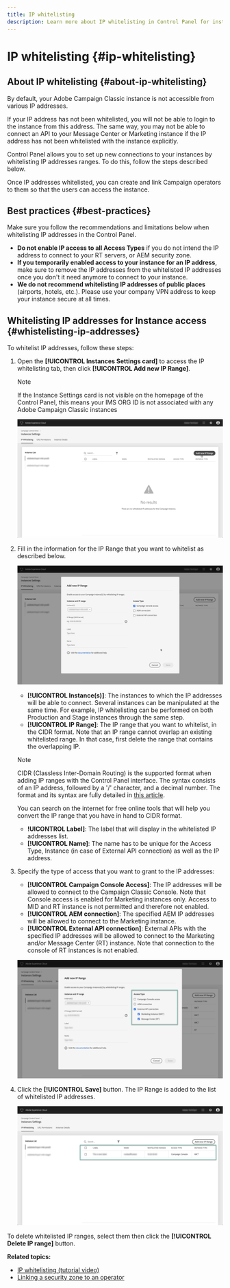 ```yaml
---
title: IP whitelisting
description: Learn more about IP whitelisting in Control Panel for instance access
---
```


# IP whitelisting {#ip-whitelisting}

## About IP whitelisting {#about-ip-whitelisting}

By default, your Adobe Campaign Classic instance is not accessible from various IP addresses.

If your IP address has not been whitelisted, you will not be able to login to the instance from this address. The same way, you may not be able to connect an API to your Message Center or Marketing instance if the IP address has not been whitelisted with the instance explicitly.

Control Panel allows you to set up new connections to your instances by whitelisting IP addresses ranges. To do this, follow the steps described below.

Once IP addresses whitelisted, you can create and link Campaign operators to them so that the users can access the instance.

## Best practices {#best-practices}

Make sure you follow the recommendations and limitations below when whitelisting IP addresses in the Control Panel.

* **Do not enable IP access to all Access Types** if you do not intend the IP address to connect to your RT servers, or AEM security zone.
* **If you temporarily enabled access to your instance for an IP address**, make sure to remove the IP addresses from the whitelisted IP addresses once you don't it need anymore to connect to your instance.
* **We do not recommend whitelisting IP addresses of public places** (airports, hotels, etc.). Please use your company VPN address to keep your instance secure at all times.

## Whitelisting IP addresses for Instance access {#whistelisting-ip-addresses}

To whitelist IP addresses, follow these steps:

1. Open the **[!UICONTROL Instances Settings card]** to access the IP whitelisting tab, then click **[!UICONTROL Add new IP Range]**.

    >[!NOTE]
    >
    >If the Instance Settings card is not visible on the homepage of the Control Panel, this means your IMS ORG ID is not associated with any Adobe Campaign Classic instances

    ![](assets/ip_whitelist_list1.png)

1. Fill in the information for the IP Range that you want to whitelist as described below.

    ![](assets/ip_whitelist_add1.png)

    * **[!UICONTROL Instance(s)]**: The instances to which the IP addresses will be able to connect. Several instances can be manipulated at the same time. For example, IP whitelisting can be performed on both Production and Stage instances through the same step.
    * **[!UICONTROL IP Range]**: The IP range that you want to whitelist, in the CIDR format. Note that an IP range cannot overlap an existing whitelisted range. In that case, first delete the range that contains the overlapping IP.

    >[!NOTE]
    >
    >CIDR (Classless Inter-Domain Routing) is the supported format when adding IP ranges with the Control Panel interface. The syntax consists of an IP address, followed by a '/' character, and a decimal number. The format and its syntax are fully detailed in [this article](https://whatismyipaddress.com/cidr).
    >
    >You can search on the internet for free online tools that will help you convert the IP range that you have in hand to CIDR format.

    * **!UICONTROL Label]**: The label that will display in the whitelisted IP addresses list.
    * **[!UICONTROL Name]**: The name has to be unique for the Access Type, Instance (in case of External API connection) as well as the IP address.

1. Specify the type of access that you want to grant to the IP addresses:

    * **[!UICONTROL Campaign Console Access]**: The IP addresses will be allowed to connect to the Campaign Classic Console. Note that Console access is enabled for Marketing instances only. Access to MID and RT instance is not permitted and therefore not enabled.
    * **[!UICONTROL AEM connection]**: The specified AEM IP addresses will be allowed to connect to the Marketing instance.
    * **[!UICONTROL External API connection]**: External APIs with the specified IP addresses will be allowed to connect to the Marketing and/or Message Center (RT) instance. Note that connection to the console of RT instances is not enabled.

    ![](assets/ip_whitelist_acesstype.png)

1. Click the **[!UICONTROL Save]** button. The IP Range is added to the list of whitelisted IP addresses.

    ![](assets/ip_whitelist_added.png)

To delete whitelisted IP ranges, select them then click the **[!UICONTROL Delete IP range]** button.

**Related topics:**
* [IP whitelisting (tutorial video)](https://docs.adobe.com/content/help/en/campaign-learn/campaign-classic-tutorials/administrating/control-panel-acc/ip-whitelisting.html)
* [Linking a security zone to an operator](https://docs.campaign.adobe.com/doc/AC/en/INS_Additional_configurations_Configuring_Campaign_server.html#Linking_a_security_zone_to_an_operator)
